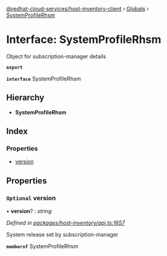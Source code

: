 [@redhat-cloud-services/host-inventory-client](../README.md) › [Globals](../globals.md) › [SystemProfileRhsm](systemprofilerhsm.md)

# Interface: SystemProfileRhsm

Object for subscription-manager details

**`export`** 

**`interface`** SystemProfileRhsm

## Hierarchy

* **SystemProfileRhsm**

## Index

### Properties

* [version](systemprofilerhsm.md#optional-version)

## Properties

### `Optional` version

• **version**? : *string*

*Defined in [packages/host-inventory/api.ts:1657](https://github.com/RedHatInsights/javascript-clients/blob/master/packages/host-inventory/api.ts#L1657)*

System release set by subscription-manager

**`memberof`** SystemProfileRhsm
